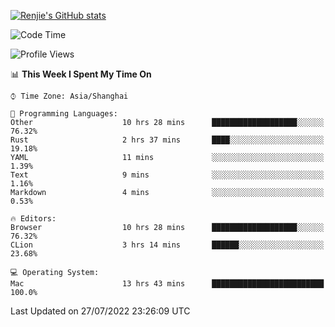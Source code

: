 [![Renjie's GitHub stats](https://github-readme-stats.vercel.app/api?username=liurenjie1024&show_icons=true&theme=chartreuse-dark)](https://github.com/anuraghazra/github-readme-stats)

<!--START_SECTION:waka-->
![Code Time](http://img.shields.io/badge/Code%20Time-91%20hrs%2057%20mins-blue)

![Profile Views](http://img.shields.io/badge/Profile%20Views-22-blue)

📊 **This Week I Spent My Time On** 

```text
⌚︎ Time Zone: Asia/Shanghai

💬 Programming Languages: 
Other                    10 hrs 28 mins      ███████████████████░░░░░░   76.32% 
Rust                     2 hrs 37 mins       ████░░░░░░░░░░░░░░░░░░░░░   19.18% 
YAML                     11 mins             ░░░░░░░░░░░░░░░░░░░░░░░░░   1.39% 
Text                     9 mins              ░░░░░░░░░░░░░░░░░░░░░░░░░   1.16% 
Markdown                 4 mins              ░░░░░░░░░░░░░░░░░░░░░░░░░   0.53%

🔥 Editors: 
Browser                  10 hrs 28 mins      ███████████████████░░░░░░   76.32% 
CLion                    3 hrs 14 mins       ██████░░░░░░░░░░░░░░░░░░░   23.68%

💻 Operating System: 
Mac                      13 hrs 43 mins      █████████████████████████   100.0%

```


 Last Updated on 27/07/2022 23:26:09 UTC
<!--END_SECTION:waka-->

